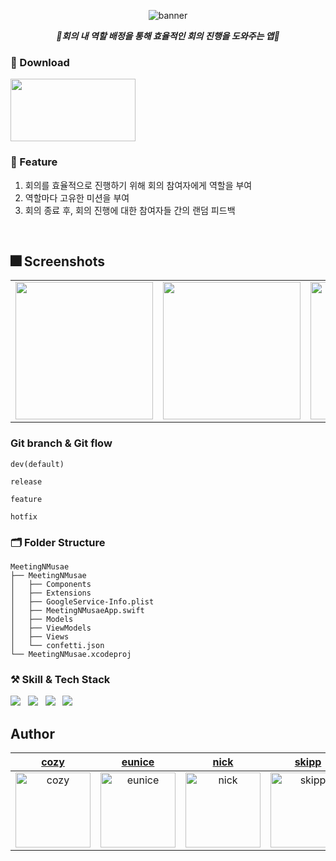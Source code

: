 <div align="center"> 
  
![banner](https://user-images.githubusercontent.com/81206228/184582840-82f58663-41d4-4b07-a7f6-0576e3cbfe75.png)

 _**🦜회의 내 역할 배정을 통해 효율적인 회의 진행을 도와주는 앱🦜**_

</div>


### 📁 Download
[<img src="https://user-images.githubusercontent.com/59143479/189829182-4ed3b9a5-97c6-41d9-a96b-ad99f40b7623.svg" width=200 height=100>](https://apps.apple.com/kr/app/%ED%9A%8C%EC%9D%98%ED%95%98%EB%8A%94-n%EB%AC%B4%EC%83%88/id1644482659)


### 📍 Feature
1. 회의를 효율적으로 진행하기 위해 회의 참여자에게 역할을 부여
2. 역할마다 고유한 미션을 부여
3. 회의 종료 후, 회의 진행에 대한 참여자들 간의 랜덤 피드백
<br/>

## 🎆 Screenshots
|  |  |  |  |
|:---:|:---:|:---:|:---:|
|<img width="220" alt="" src="">|<img width="220" alt="" src="">|<img width="220" alt="" src="">|<img width="220" alt="" src="">|

### Git branch & Git flow
```
dev(default)

release

feature

hotfix
```

### 🗂 Folder Structure

```
MeetingNMusae
├── MeetingNMusae
│   ├── Components
│   ├── Extensions
│   ├── GoogleService-Info.plist
│   ├── MeetingNMusaeApp.swift
│   ├── Models
│   ├── ViewModels
│   ├── Views
│   └── confetti.json
└── MeetingNMusae.xcodeproj

```

### ⚒️ Skill & Tech Stack
<p>
  <img src="https://img.shields.io/badge/Swift-F05138?style=for-the-badge&logo=Swift&logoColor=white"> &nbsp;
  <img src="https://img.shields.io/badge/Github-181717?style=for-the-badge&logo=GitHub&logoColor=white"> &nbsp;
  <img src="https://img.shields.io/badge/Figma-F24E1E?style=for-the-badge&logo=Figma&logoColor=white"> &nbsp;
  <img src="https://img.shields.io/badge/Notion-000000?style=for-the-badge&logo=Notion&logoColor=white">
</p>


## Author
| [cozy] | [eunice] | [nick] | [skipp] | [sohni] | [woogy] |
|:---:|:---:|:---:|:---:|:---:|:---:|
|<img width="120" alt="cozy" src="https://avatars.githubusercontent.com/u/59143479?v=4">|<img width="120" alt="eunice" src="https://avatars.githubusercontent.com/u/18394923?v=4">|<img width="120" alt="nick" src="https://avatars.githubusercontent.com/u/81206228?v=4">|<img width="120" alt="skipp" src="https://avatars.githubusercontent.com/u/103012158?v=4">|<img width="120" alt="sohni" src="https://avatars.githubusercontent.com/u/96990839?v=4">|<img width="120" alt="woogy" src="https://avatars.githubusercontent.com/u/56468120?v=4">|


[cozy]:https://github.com/cozytk
[eunice]:https://github.com/EuniceNam
[nick]:https://github.com/tea-hkim
[skipp]:https://github.com/skipp-29
[sohni]:https://github.com/HeejiSohn
[woogy]:https://github.com/JIW00NG
